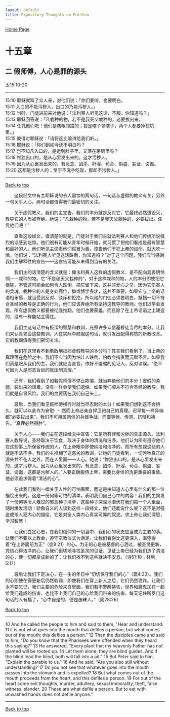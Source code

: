 ```yaml
---
layout: default
title: Expository Thoughts on Matthew
---
```

[ Home Page ]({{site.baseurl}}/index) <br>

<a name="0"></a>
# 十五章 

## 二 假师傅，人心是罪的源头

太15:10-20

***

15:10 耶稣就叫了众人来，对他们说：「你们要听，也要明白。<br>
15:11 入口的不能污秽人，出口的乃能污秽人。」<br>
15:12 当时，门徒进前来对他说：「法利赛人听见这话，不服，你知道吗？」<br>
15:13 耶稣回答说：「凡栽种的物，若不是我天父栽种的，必要拔出来。<br>
15:14 任凭他们吧！他们是瞎眼领路的；若是瞎子领瞎子，两个人都要掉在坑里。」<br>
15:15 彼得对耶稣说：「请将这比喻讲给我们听。」<br>
15:16 耶稣说：「你们到如今还不明白吗？<br>
15:17 岂不知凡入口的，是运到肚子里，又落在茅厕里吗？<br>
15:18 惟独出口的，是从心里发出来的，这才污秽人。<br>
15:19 因为从心里发出来的，有恶念、凶杀、奸淫、苟合、偷盗、妄证、谤讟。<br>
15:20 这都是污秽人的；至于不洗手吃饭，那却不污秽人。」<br>

***

[Back to top](#0)

&emsp;&emsp;这段经文中有主耶稣说的令人震惊的两句话。一句话与虚假的教义有关，另外一句关乎人心。两句话都值得我们最密切的关注。

&emsp;&emsp;关于虚假教义，我们的主宣告，我们的本分就是反对它，它最终必然遭毁灭，教导它的人当被弃绝。祂说：“凡栽种的物，若不是我天父栽种的，必要拔出。任凭他们吧！”

&emsp;&emsp;查看这段经文，很清楚的就是，门徒对于我们主就法利赛人和他们传统所说强烈的话感到吃惊。他们很有可能从青年时候开始，就习惯了把他们看成是最有智慧和最好的人。他们听见主谴责他们假冒为善，控告他们干犯上帝的诫命，就大吃一惊，他们说：“法利赛人听见这话跌倒，你知道吗？”对于这个问题，我们应当感谢我们主解释性的宣告——这宣告可能从未得到当有的关注。

&emsp;&emsp;我们主的话清楚的含义就是：像法利赛人这样的虚假教义，是不配向其表明怜悯——栽种的物。它“不是祂天父栽种的”，对于这样栽种的物，人的本分即使把它根除，不管这可能会如何令人跌倒。把它留下来，这并非爱心之举，因为它伤害人的灵魂。栽种它的人是身处高位，抑或博学多才，这并不重要。如果它与上帝的话语相矛盾，就当受到反对、驳斥和拒绝。所以祂的门徒必须要明白，抵挡一切不符合圣经的教导是正确的行为，他们应该弃绝所有坚持这教导的教师。他们迟早会发现，所有虚假教义都要被彻底推翻，他们也要蒙羞。而且除了在上帝话语之上建造的，没有一样能站立得住。

&emsp;&emsp;我们主这句话中有极深的智慧和教训，光照许多认信基督徒当尽的本分。让我们来认真领会这些教训。人在实际中顺服这句话，就引发出配得称赞的新教改革。它的教训值得我们密切关注。

&emsp;&emsp;我们在这里看不到勇敢地抵挡虚假教导的本分吗？其实我们看到了。当上帝的真理落在危险之中，我们不应当因为怕让人跌倒、怕教会指责而沉默不言。如果我们真是跟从我们的主，我们就应当直言，作好不退缩的见证人，反对谬误。“绝不可因为人是邪恶盲目的就压制真理。”

&emsp;&emsp;还有，我们看到了如若假师傅不停止欺骗，就当弃绝他们的本分！虚假的柔弱，装出来的谦卑，没有一样会使我们退缩。如果我们顺从不符合圣经的教导，我们就是自冒风险。我们的血要落在我们自己头上。

&emsp;&emsp;最后，当我们看见假师傅横行时就当尽忍耐的本分！如果我们想到这不会持久，就可以以此作为安慰······然而上帝必亲自捍卫祂自己的真理。迟早每一样异端都“必要拔出来”。我们不可用属肉体的兵器争战，而要等候、传道、抗辩和祷告。“真理必然得胜”。

&emsp;&emsp;关于人心——我们主在这段经文中宣告：它是所有罪和污秽的真正源头。法利赛人教导说，圣经取决于饮食，取决于身体的清洗和洁净。他们认为所有遵守他们在这些事上所保留传统的人，在上帝眼中即使纯洁和洁净的，而所有忽视这些的人就是不洁不净。我们的主推翻了这恶劣的教训，让祂的门徒看到，一切污秽真正的源头并不在人之外，而在人里面——人心。祂说：“惟独出口的，是从心里发出来的，这才污秽人。因为从心里发出来的，有恶念、凶杀、奸淫、苟合、偷盗、妄证、谤讟，这都是污秽人的。”人要正确服侍上帝，需要比身体的洗更重要的事情。他必须追求得着“清洁的心”。

&emsp;&emsp;在此我们看到一幅关于人性的可怕画面，而这是由知道人心里有什么的那一位描绘出来的。这是一份何等可怕的清单，表明我们自己心中的内容！我们的主揭发了一份何等令人难过的邪恶种子清单，这些种子深深地潜伏在我们每一个人里面，随时爆发活动！骄傲自义的人读到这样一段经文，他们还能说什么呢？这不是对强盗或杀人犯内心的描绘，它是对全人类内心真实可靠的叙述。求上帝让我们深思，学习智慧！

&emsp;&emsp;让我们立定心志，在我们信仰的一切当中，我们心的状态应当成为主要的事。让我们不要以上教会，遵守宗教仪式为满足。让我们看得比这更深入，渴望得着“在上帝面前为正”（徒8:21）的心。为正的心是被基督的心洒过，被圣灵更新，凭信心得洁净的心。让我们恒切地寻找圣灵的见证，见证上帝已经为我们造了清洁的心，使一切都变成新的了；让我们找不到这些就决不安息。（诗51:10；林后5:17）

&emsp;&emsp;最后让我们下定决心，在一生的年日中“切切保守我们的心”（箴4:23）。我们的心即使在得更新后仍然软弱，即使我们在穿上新人之后，它们仍然诡诈。让我们永不要忘记，我们主要的危险来自里面。我们若不警醒祷告，世界和魔鬼加在一起给我们造成的伤害，也比不上我们自己的心给我们带来的伤害。每天记住所罗门这句话的人有福了，“心中自是的，便是愚昧人。”（箴28:26）

[Back to top](#0)

***

10 And he called the people to him and said to them, "Hear and understand: 11 it is not what goes into the mouth that defiles a person, but what comes out of the mouth; this defiles a person." 12 Then the disciples came and said to him, "Do you know that the Pharisees were offended when they heard this saying?" 13 He answered, "Every plant that my heavenly Father has not planted will be rooted up. 14 Let them alone; they are blind guides. And if the blind lead the blind, both will fall into a pit." 15 But Peter said to him, "Explain the parable to us." 16 And he said, "Are you also still without understanding? 17 Do you not see that whatever goes into the mouth passes into the stomach and is expelled? 18 But what comes out of the mouth proceeds from the heart, and this defiles a person. 19 For out of the heart come evil thoughts, murder, adultery, sexual immorality, theft, false witness, slander. 20 These are what defile a person. But to eat with unwashed hands does not defile anyone."

***

[Back to top](#0)
